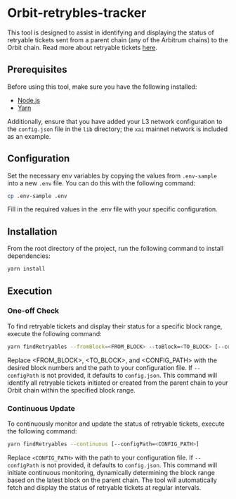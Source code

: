 # Orbit-retrybles-tracker

This tool is designed to assist in identifying and displaying the status of retryable tickets sent from a parent chain (any of the Arbitrum chains) to the Orbit chain. Read more about retryable tickets [here](https://docs.arbitrum.io/arbos/l1-to-l2-messaging).

## Prerequisites

Before using this tool, make sure you have the following installed:

- [Node.js](https://nodejs.org/en)
- [Yarn](https://classic.yarnpkg.com/lang/en/docs/install/#mac-stable)

Additionally, ensure that you have added your L3 network configuration to the `config.json` file in the `lib` directory; the `xai` mainnet network is included as an example.

## Configuration

Set the necessary env variables by copying the values from `.env-sample` into a new `.env` file. You can do this with the following command:

```bash
cp .env-sample .env

```

Fill in the required values in the .env file with your specific configuration.

## Installation

From the root directory of the project, run the following command to install dependencies:

```bash
yarn install
```

## Execution

### One-off Check

To find retryable tickets and display their status for a specific block range, execute the following command:

```bash
yarn findRetryables --fromBlock=<FROM_BLOCK> --toBlock=<TO_BLOCK> [--configPath=<CONFIG_PATH>]
```

Replace <FROM_BLOCK>, <TO_BLOCK>, and <CONFIG_PATH> with the desired block numbers and the path to your configuration file. If `--configPath` is not provided, it defaults to `config.json`. This command will identify all retryable tickets initiated or created from the parent chain to your Orbit chain within the specified block range.

### Continuous Update

To continuously monitor and update the status of retryable tickets, execute the following command:

```bash
yarn findRetryables --continuous [--configPath=<CONFIG_PATH>]
```

Replace `<CONFIG_PATH>` with the path to your configuration file. If `--configPath` is not provided, it defaults to `config.json`. This command will initiate continuous monitoring, dynamically determining the block range based on the latest block on the parent chain. The tool will automatically fetch and display the status of retryable tickets at regular intervals.